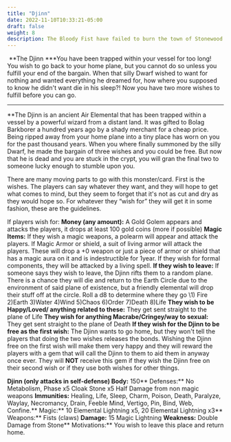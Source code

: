```yaml
---
title: "Djinn"
date: 2022-11-10T10:33:21-05:00
draft: false
weight: 8
description: The Bloody Fist have failed to burn the town of Stonewood down by conventional means so now they play with a bigger Ace in their sleeve. People are wandering around with Pamphlets essentially reading Surrender or Burn.
---
```


​						**The Djinn
***You have been trapped within your vessel for too long! You wish to go back to your home plane, but you cannot do so unless you fulfill your end of the bargain. When that silly Dwarf wished to want for nothing and wanted everything he dreamed for, how where you supposed to know he didn't want die in his sleep?! Now you have two more wishes to fulfill before you can go.

***

**The Djinn is an ancient Air Elemental that has been trapped within a vessel by a powerful wizard from a distant land. It was gifted to Bolag Barkborer a hundred years ago by a shady merchant for a cheap price. Being ripped away from your home plane into a tiny place has worn on you for the past thousand years. When you where finally summoned by the silly Dwarf, he made the bargain of three wishes and you could be free. But now that he is dead and you are stuck in the crypt, you will gran the final two to someone lucky enough to stumble upon you.

 There are many moving parts to go with this monster/card. First is the wishes. The players can say whatever they want, and they will hope to get what comes to mind, but they seem to forget that it's not as cut and dry as they would hope so. For whatever they “wish for” they will get it in some fashion, these are the guidelines.

If players wish for:
**Money (any amount):** A Gold Golem appears and attacks the players, it drops at least 100 gold coins (more if possible)
**Magic Items:** If they wish a magic weapons, a polearm will appear and attack the players. If Magic Armor or shield, a suit of living armor will attack the players. These will drop a +0 weapon or just a piece of armor or shield that has a magic aura on it and is indestructible for 1year. If they wish for formal components, they will be attacked by a living spell.
**If they wish to leave:** If someone says they wish to leave, the Djinn rifts them to a random plane. There is a chance they will die and return to the Earth Circle due to the environment of said plane of existence, but a friendly elemental will drop their stuff off at the circle.  Roll a d8 to determine where they go
\1) Fire
2)Earth
3)Water
4)Wind
5)Chaos
6)Order
7)Death
8)Life
**They wish to be Happy/Loved/ anything related to these:** They get sent straight to the plane of Life
**They wish for anything Macrabe/Cringey/way to sexual:** They get sent straight to the plane of Death
**If they wish for the Djinn to be free as the first wish:** The Djinn wants to go home, but they won't tell the players that doing the two wishes releases the bonds. Wishing the Djinn free on the first wish will make them very happy and they will reward the players with a gem that will call the Djinn to them to aid them in anyway once ever. They will **NOT** receive this gem if they wish the Djinn free on their second wish or if they use both wishes for other things.



**Djinn (only attacks in self-defense)
Body:** 150**
Defenses:** No Metabolism, Phase x5 Cloak Stone x5 Half Damage from non magic weapons
**Immunities:** Healing, Life, Sleep, Charm, Poison, Death, Paralyze, Waylay, Necromancy, Drain, Feeble Mind, Vertigo, Pin, Bind, Web, Confine.**
Magic:** 10 Elemental Lightning x5, 20 Elemental Lightning x3**
Weapons:** Fists (claws)
**Damage:** 15 Magic Lightning
**Weakness:** Double Damage from Stone**
Motivations:** You wish to leave this place and return home.
